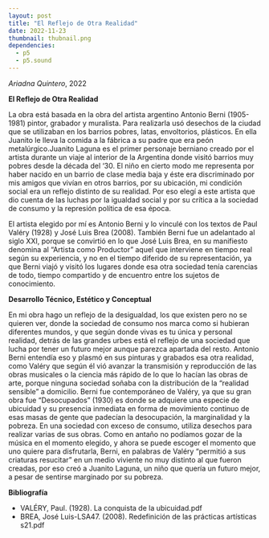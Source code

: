 ```yaml
---
layout: post
title: "El Reflejo de Otra Realidad"
date: 2022-11-23
thumbnail: thubnail.png
dependencies:
  - p5
  - p5.sound
---
```


<div id="div-sketch">
    <script type="text/javascript" src="sketch.js"></script>
</div>

_Ariadna Quintero_, 2022

**El Reflejo de Otra Realidad**

La obra está basada en la obra del artista argentino Antonio Berni (1905-1981) pintor, grabador
y muralista. Para realizarla usó desechos de la ciudad que se utilizaban en los barrios pobres, latas,
envoltorios, plásticos. En ella Juanito le lleva la comida a la fábrica a su padre que era peón
metalúrgico.Juanito Laguna es el primer personaje berniano creado por el artista durante un
viaje al interior de la Argentina donde visitó barrios muy pobres desde la década del ‘30. El
niño en cierto modo me representa por haber nacido en un barrio de clase media baja y éste
era discriminado por mis amigos que vivían en otros barrios, por su ubicación, mi condición
social era un reflejo distinto de su realidad. Por eso elegí a este artista que dio cuenta de las
luchas por la igualdad social y por su crítica a la sociedad de consumo y la represión política de
esa época. 

El artista elegido por mí es Antonio Berni y lo vinculé con los textos de Paul Valéry (1928) y
José Luis Brea (2008).
También Berni fue un adelantado al siglo XXI, porque se convirtió en lo que José Luis Brea, en
su manifiesto denomina al “Artista como Productor” aquel que interviene en tiempo real
según su experiencia, y no en el tiempo diferido de su representación, ya que Berni viajó y
visitó los lugares donde esa otra sociedad tenía carencias de todo, tiempo compartido y de
encuentro entre los sujetos de conocimiento.

**Desarrollo Técnico, Estético y Conceptual**

En mi obra hago un reflejo de la desigualdad, los que existen pero no se quieren ver,
donde la sociedad de consumo nos marca como si hubieran diferentes mundos, y que según
donde vivas es tu única y personal realidad, detrás de las grandes urbes está el reflejo de una
sociedad que lucha por tener un futuro mejor aunque parezca apartada del resto.
Antonio Berni entendía eso y plasmó en sus pinturas y grabados esa otra realidad, como
Valéry que según él vió avanzar la transmisión y reproducción de las obras musicales o la
ciencia más rápido de lo que lo hacían las obras de arte, porque ninguna sociedad soñaba con
la distribución de la “realidad sensible” a domicilio.
Berni fue contemporáneo de Valéry, ya que su gran obra fue “Desocupados” (1930) es donde
se adquiere una especie de ubicuidad y su presencia inmediata en forma de movimiento
continuo de esas masas de gente que padecían la desocupación, la marginalidad y la pobreza.
En una sociedad con exceso de consumo, utiliza desechos para realizar varias de sus obras.
Como en antaño no podíamos gozar de la música en el momento elegido, y ahora se puede
escoger el momento que uno quiere para disfrutarla, Berni, en palabras de Valéry “permitió a
sus criaturas resucitar” en un medio viviente no muy distinto al que fueron creadas, por eso
creó a Juanito Laguna, un niño que quería un futuro mejor, a pesar de sentirse marginado por
su pobreza.

**Bibliografía**

- VALÉRY, Paul. (1928). La conquista de la ubicuidad.pdf
- BREA, José Luis-LSA47. (2008). Redefinición de las prácticas artísticas s21.pdf